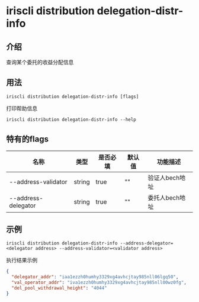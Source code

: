 # iriscli distribution delegation-distr-info

## 介绍

查询某个委托的收益分配信息

## 用法

```
iriscli distribution delegation-distr-info [flags]
```

打印帮助信息

```
iriscli distribution delegation-distr-info --help
```

## 特有的flags

| 名称                | 类型   | 是否必填 | 默认值  | 功能描述        |
| --------------------| -----  | -------- | -------- | -------------- |
| --address-validator | string | true     | ""       | 验证人bech地址 |
| --address-delegator | string | true     | ""       | 委托人bech地址 |

## 示例

```
iriscli distribution delegation-distr-info --address-delegator=<delegator address> --address-validator=<validator address>
```
执行结果示例
```json
{
  "delegator_addr": "iaa1ezzh0humhy3329xg4avhcjtay985nll06lgq50",
  "val_operator_addr": "iva1ezzh0humhy3329xg4avhcjtay985nll00wz0fg",
  "del_pool_withdrawal_height": "4044"
}
```